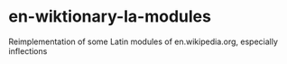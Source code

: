 # en-wiktionary-la-modules
Reimplementation of some Latin modules of en.wikipedia.org, especially inflections
